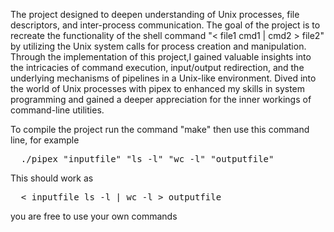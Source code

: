 The project designed to deepen understanding of Unix processes, file descriptors, and inter-process communication. The goal of the project is to recreate the functionality of the shell command "< file1 cmd1 | cmd2 > file2" by utilizing the Unix system calls for process creation and manipulation. Through the implementation of this project,I gained valuable insights into the intricacies of command execution, input/output redirection, and the underlying mechanisms of pipelines in a Unix-like environment. Dived into the world of Unix processes with pipex to enhanced my skills in system programming and gained a deeper appreciation for the inner workings of command-line utilities.

To compile the project run the command "make" then use this command line, for example
<pre>
  ./pipex "inputfile" "ls -l" "wc -l" "outputfile" </pre>
This should work as
<pre>
  < inputfile ls -l | wc -l > outputfile </pre>
you are free to use your own commands  
